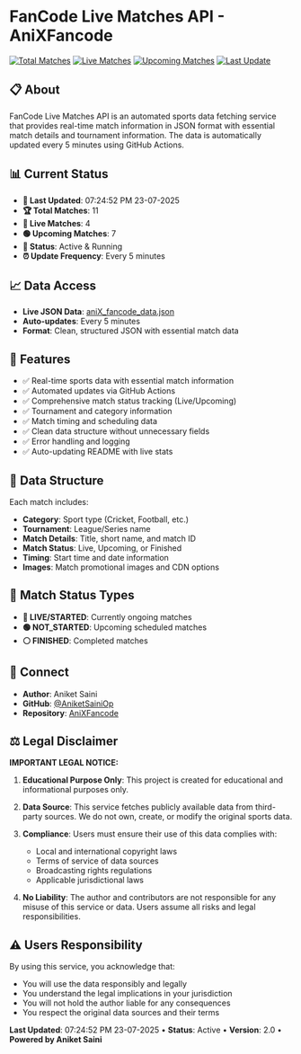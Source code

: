 # FanCode Live Matches API - AniXFancode


[![Total Matches](https://img.shields.io/badge/Total%20Matches-11-blue)](https://github.com/AniketSainiOp/AniXFancode)
[![Live Matches](https://img.shields.io/badge/Live%20Matches-4-red)](https://github.com/AniketSainiOp/AniXFancode)
[![Upcoming Matches](https://img.shields.io/badge/Upcoming%20Matches-7-green)](https://github.com/AniketSainiOp/AniXFancode)
[![Last Update](https://img.shields.io/badge/Last%20Update-07%3A24%3A52%20PM%2023-07-2025-orange)](https://github.com/AniketSainiOp/AniXFancode)


## 📋 About


FanCode Live Matches API is an automated sports data fetching service that provides real-time match information in JSON format with essential match details and tournament information. The data is automatically updated every 5 minutes using GitHub Actions.


## 📊 Current Status


- **🔄 Last Updated**: 07:24:52 PM 23-07-2025
- **🏆 Total Matches**: 11
- **🔴 Live Matches**: 4
- **🟢 Upcoming Matches**: 7
- **📡 Status**: Active & Running
- **⏰ Update Frequency**: Every 5 minutes


## 📈 Data Access


- **Live JSON Data**: [aniX_fancode_data.json](https://raw.githubusercontent.com/AniketSainiOp/AniXFancode/main/aniX_fancode_data.json)
- **Auto-updates**: Every 5 minutes
- **Format**: Clean, structured JSON with essential match data


## 🔧 Features


- ✅ Real-time sports data with essential match information
- ✅ Automated updates via GitHub Actions
- ✅ Comprehensive match status tracking (Live/Upcoming)
- ✅ Tournament and category information
- ✅ Match timing and scheduling data
- ✅ Clean data structure without unnecessary fields
- ✅ Error handling and logging
- ✅ Auto-updating README with live stats


## 📱 Data Structure


Each match includes:
- **Category**: Sport type (Cricket, Football, etc.)
- **Tournament**: League/Series name
- **Match Details**: Title, short name, and match ID
- **Match Status**: Live, Upcoming, or Finished
- **Timing**: Start time and date information
- **Images**: Match promotional images and CDN options


## 🎯 Match Status Types


- **🔴 LIVE/STARTED**: Currently ongoing matches
- **🟢 NOT_STARTED**: Upcoming scheduled matches
- **⚪ FINISHED**: Completed matches


## 📱 Connect


- **Author**: Aniket Saini
- **GitHub**: [@AniketSainiOp](https://github.com/AniketSainiOp)
- **Repository**: [AniXFancode](https://github.com/AniketSainiOp/AniXFancode)


## ⚖️ Legal Disclaimer


**IMPORTANT LEGAL NOTICE:**


1. **Educational Purpose Only**: This project is created for educational and informational purposes only.


2. **Data Source**: This service fetches publicly available data from third-party sources. We do not own, create, or modify the original sports data.


3. **Compliance**: Users must ensure their use of this data complies with:
   - Local and international copyright laws
   - Terms of service of data sources
   - Broadcasting rights regulations
   - Applicable jurisdictional laws


4. **No Liability**: The author and contributors are not responsible for any misuse of this service or data. Users assume all risks and legal responsibilities.


## ⚠️ Users Responsibility


By using this service, you acknowledge that:
- You will use the data responsibly and legally
- You understand the legal implications in your jurisdiction
- You will not hold the author liable for any consequences
- You respect the original data sources and their terms



**Last Updated**: 07:24:52 PM 23-07-2025 • **Status**: Active • **Version**: 2.0 • **Powered by Aniket Saini**

